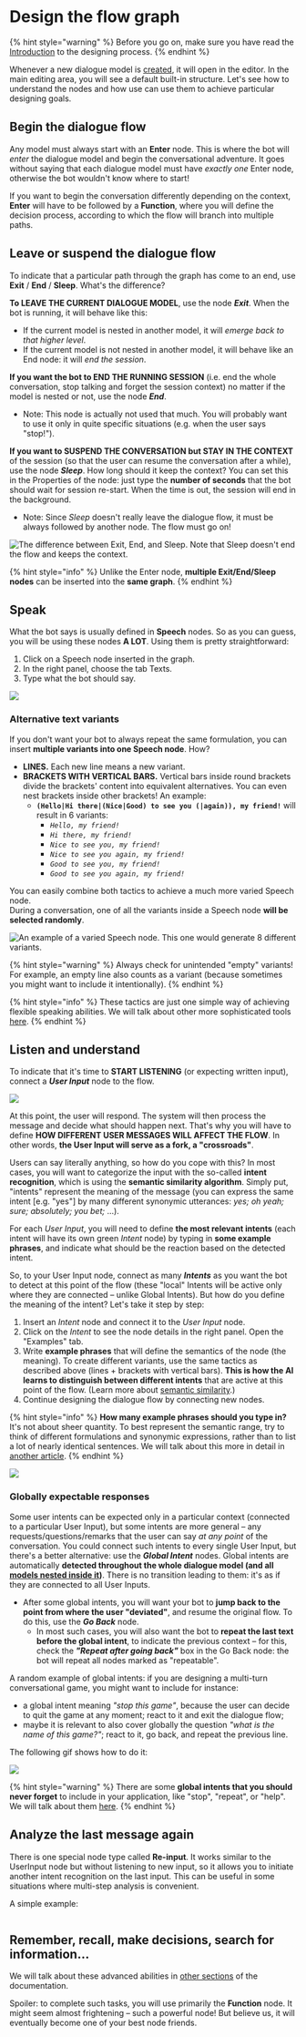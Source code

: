 # Design the flow graph

{% hint style="warning" %}
Before you go on, make sure you have read the [Introduction](../introduction.md) to the designing process.
{% endhint %}

Whenever a new dialogue model is [created](https://docs.promethist.ai/how-to/design/create-dialogue), it will open in the editor. In the main editing area, you will see a default built-in structure. Let's see how to understand the nodes and how use can use them to achieve particular designing goals.

## Begin the dialogue flow

Any model must always start with an **Enter** node. This is where the bot will _enter_ the dialogue model and begin the conversational adventure. It goes without saying that each dialogue model must have _exactly one_ Enter node, otherwise the bot wouldn't know where to start!

If you want to begin the conversation differently depending on the context, **Enter** will have to be followed by a **Function**, where you will define the decision process, according to which the flow will branch into multiple paths.

## Leave or suspend the dialogue flow

To indicate that a particular path through the graph has come to an end, use **Exit** / **End** / **Sleep**. What's the difference?

**To LEAVE THE CURRENT DIALOGUE MODEL**, use the node _**Exit**_. When the bot is running, it will behave like this:

* If the current model is nested in another model, it will _emerge back to that higher level_.
* If the current model is not nested in another model, it will behave like an End node: it will _end the session_.

**If you want the bot to END THE RUNNING SESSION** (i.e. end the whole conversation, stop talking and forget the session context) no matter if the model is nested or not, use the node _**End**_.

* Note: This node is actually not used that much. You will probably want to use it only in quite specific situations (e.g. when the user says "stop!").

**If you want to SUSPEND THE CONVERSATION but STAY IN THE CONTEXT** of the session (so that the user can resume the conversation after a while), use the node _**Sleep**_. How long should it keep the context? You can set this in the Properties of the node: just type the **number of seconds** that the bot should wait for session re-start. When the time is out, the session will end in the background.

* Note: Since _Sleep_ doesn't really leave the dialogue flow, it must be always followed by another node. The flow must go on!

![The difference between Exit, End, and Sleep. Note that Sleep doesn't end the flow and keeps the context.](<../../../.gitbook/assets/image (56).png>)

{% hint style="info" %}
Unlike the Enter node, **multiple Exit/End/Sleep nodes** can be inserted into the **same graph**.
{% endhint %}

## Speak

What the bot says is usually defined in **Speech** nodes. So as you can guess, you will be using these nodes **A LOT**. Using them is pretty straightforward:

1. Click on a Speech node inserted in the graph.
2. In the right panel, choose the tab Texts.
3. Type what the bot should say.

![](../../../.gitbook/assets/hello-world.gif)

### **Alternative text variants**

If you don't want your bot to always repeat the same formulation, you can insert **multiple variants into one Speech node**. How?

* **LINES.** Each new line means a new variant.
* **BRACKETS WITH VERTICAL BARS.** Vertical bars inside round brackets divide the brackets' content into equivalent alternatives. You can even nest brackets inside other brackets! An example:
  * **`(Hello|Hi there|(Nice|Good) to see you (|again)), my friend!`** will result in 6 variants:
    * _`Hello, my friend!`_
    * _`Hi there, my friend!`_
    * _`Nice to see you, my friend!`_
    * _`Nice to see you again, my friend!`_
    * _`Good to see you, my friend!`_
    * _`Good to see you again, my friend!`_

You can easily combine both tactics to achieve a much more varied Speech node.\
During a conversation, one of all the variants inside a Speech node **will be selected randomly**.

![An example of a varied Speech node. This one would generate 8 different variants.](<../../../.gitbook/assets/image (66).png>)

{% hint style="warning" %}
Always check for unintended "empty" variants! For example, an empty line also counts as a variant (because sometimes you might want to include it intentionally).
{% endhint %}

{% hint style="info" %}
These tactics are just one simple way of achieving flexible speaking abilities. We will talk about other more sophisticated tools [here](broken-reference).
{% endhint %}

## Listen and understand

To indicate that it's time to **START LISTENING** (or expecting written input), connect a _**User Input**_ node to the flow.

![](<../../../.gitbook/assets/image (58).png>)

At this point, the user will respond. The system will then process the message and decide what should happen next. That's why you will have to define **HOW DIFFERENT USER MESSAGES WILL AFFECT THE FLOW**. In other words, **the User Input will serve as a fork, a "crossroads"**.

Users can say literally anything, so how do you cope with this? In most cases, you will want to categorize the input with the so-called **intent recognition**, which is using the **semantic similarity algorithm**. Simply put, "intents" represent the meaning of the message (you can express the same intent \[e.g. "yes"] by many different synonymic utterances: _yes; oh yeah; sure; absolutely; you bet;_ ...).

For each _User Input_, you will need to define **the most relevant intents** (each intent will have its own green _Intent_ node) by typing in **some example phrases**, and indicate what should be the reaction based on the detected intent.

So, to your User Input node, connect as many _**Intents**_ as you want the bot to detect at this point of the flow (these "local" Intents will be active only where they are connected – unlike Global Intents). But how do you define the meaning of the intent? Let's take it step by step:

1. Insert an _Intent_ node and connect it to the _User Input_ node.
2. Click on the _Intent_ to see the node details in the right panel. Open the "Examples" tab.
3. Write **example phrases** that will define the semantics of the node (the meaning). To create different variants, use the same tactics as described above (lines + brackets with vertical bars). **This is how the AI learns to distinguish between different intents** that are active at this point of the flow. (Learn more about [semantic similarity](https://en.wikipedia.org/wiki/Semantic\_similarity).)
4. Continue designing the dialogue flow by connecting new nodes.

{% hint style="info" %}
**How many example phrases should you type in?**\
It's not about sheer quantity. To best represent the semantic range, try to think of different formulations and synonymic expressions, rather than to list a lot of nearly identical sentences. We will talk about this more in detail in [another article](broken-reference).
{% endhint %}

![](../../../.gitbook/assets/intents-with-bar.gif)

### Globally expectable responses

Some user intents can be expected only in a particular context (connected to a particular User Input), but some intents are more general – any requests/questions/remarks that the user can say _at any point_ of the conversation. You could connect such intents to every single User Input, but there's a better alternative: use the _**Global Intent**_ nodes. Global intents are automatically **detected throughout the whole dialogue model (and all** [**models nested inside it**](../dialogue-linking.md)**)**. There is no transition leading to them: it's as if they are connected to all User Inputs.

* After some global intents, you will want your bot to **jump back to the point from where the user "deviated"**, and resume the original flow. To do this, use the _**Go Back**_ node.
  * In most such cases, you will also want the bot to **repeat the last text before the global intent**, to indicate the previous context – for this, check the _**"Repeat after going back"**_ box in the Go Back node: the bot will repeat all nodes marked as "repeatable".

A random example of global intents: if you are designing a multi-turn conversational game, you might want to include for instance:

* a global intent meaning _"stop this game"_, because the user can decide to quit the game at any moment; react to it and exit the dialogue flow;
* maybe it is relevant to also cover globally the question _"what is the name of this game?"_; react to it, go back, and repeat the previous line.

The following gif shows how to do it:

![](../../../.gitbook/assets/intents212.gif)

{% hint style="warning" %}
There are some **global intents that you should never forget** to include in your application, like "stop", "repeat", or "help". We will talk about them [here](broken-reference).
{% endhint %}

## Analyze the last message again

There is one special node type called **Re-input**. It works similar to the UserInput node but without listening to new input, so it allows you to initiate another intent recognition on the last input. This can be useful in some situations where multi-step analysis is convenient.

A simple example:

<img src="../../../.gitbook/assets/image (13).png" alt="" data-size="original">

## Remember, recall, make decisions, search for information...

We will talk about these advanced abilities in [other sections](../design-complex-logic-using-code/) of the documentation.

Spoiler: to complete such tasks, you will use primarily the **Function** node. It might seem almost frightening – such a powerful node! But believe us, it will eventually become one of your best node friends.
